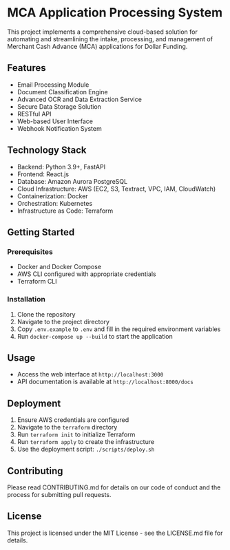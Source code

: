 # MCA Application Processing System

This project implements a comprehensive cloud-based solution for automating and streamlining the intake, processing, and management of Merchant Cash Advance (MCA) applications for Dollar Funding.

## Features

- Email Processing Module
- Document Classification Engine
- Advanced OCR and Data Extraction Service
- Secure Data Storage Solution
- RESTful API
- Web-based User Interface
- Webhook Notification System

## Technology Stack

- Backend: Python 3.9+, FastAPI
- Frontend: React.js
- Database: Amazon Aurora PostgreSQL
- Cloud Infrastructure: AWS (EC2, S3, Textract, VPC, IAM, CloudWatch)
- Containerization: Docker
- Orchestration: Kubernetes
- Infrastructure as Code: Terraform

## Getting Started

### Prerequisites

- Docker and Docker Compose
- AWS CLI configured with appropriate credentials
- Terraform CLI

### Installation

1. Clone the repository
2. Navigate to the project directory
3. Copy `.env.example` to `.env` and fill in the required environment variables
4. Run `docker-compose up --build` to start the application

## Usage

- Access the web interface at `http://localhost:3000`
- API documentation is available at `http://localhost:8000/docs`

## Deployment

1. Ensure AWS credentials are configured
2. Navigate to the `terraform` directory
3. Run `terraform init` to initialize Terraform
4. Run `terraform apply` to create the infrastructure
5. Use the deployment script: `./scripts/deploy.sh`

## Contributing

Please read CONTRIBUTING.md for details on our code of conduct and the process for submitting pull requests.

## License

This project is licensed under the MIT License - see the LICENSE.md file for details.